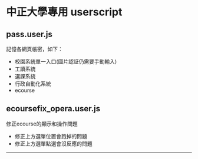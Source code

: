 # 中正大學專用 userscript

## pass.user.js

記憶各網頁帳密，如下：

* 校園系統單一入口(圖片認証仍需要手動輸入)
* 工讀系統
* 選課系統
* 行政自動化系統
* ecourse

## ecoursefix_opera.user.js

修正ecourse的顯示和操作問題

* 修正上方選單位置會跑掉的問題
* 修正上方選單點選會沒反應的問題

---

